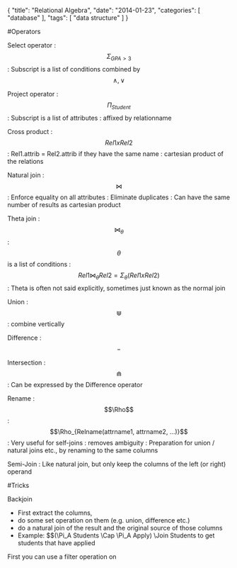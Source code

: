 {
  "title": "Relational Algebra",
  "date": "2014-01-23",
  "categories": [
   "database" 
  ],
  "tags": [
    "data structure"
  ]
}

#Operators

Select operator
: $$\Sigma_{GPA > 3}$$
: Subscript is a list of conditions combined by $$\land, \lor$$

Project operator
: $$\Pi_{Student}$$
: Subscript is a list of attributes
: affixed by relationname

Cross product
: $$ Rel1 x Rel2$$
: Rel1.attrib = Rel2.attrib if they have the same name
: cartesian product of the relations

Natural join
: $$\Join$$
: Enforce equality on all attributes
: Eliminate duplicates
: Can have the same number of results as cartesian product

Theta join
: $$\Join_{\theta}$$
: $$\theta$$ is a list of conditions
: $$Rel1 \Join_{\theta} Rel2 = \Sigma_{\theta}(Rel1 x Rel2)$$ 
: Theta is often not said explicitly, sometimes just known as the normal join

Union
: $$\Cup$$
: combine vertically

Difference
: $$-$$

Intersection
: $$\Cap$$
: Can be expressed by the Difference operator

Rename
: $$\Rho$$
: $$\Rho_{Relname(attrname1, attrname2, ...)}$$
: Very useful for self-joins
: removes ambiguity
: Preparation for union / natural joins etc., by renaming to the same columns

Semi-Join
: Like natural join, but only keep the columns of the left (or right) operand


#Tricks

Backjoin
- First extract the columns, 
- do some set operation on them (e.g. union, difference etc.)
- do a natural join of the result and the original source of those columns
- Example: $$(\Pi_A Students \Cap \Pi_A Apply) \Join Students to get students that have applied

First you can use a filter operation on 
